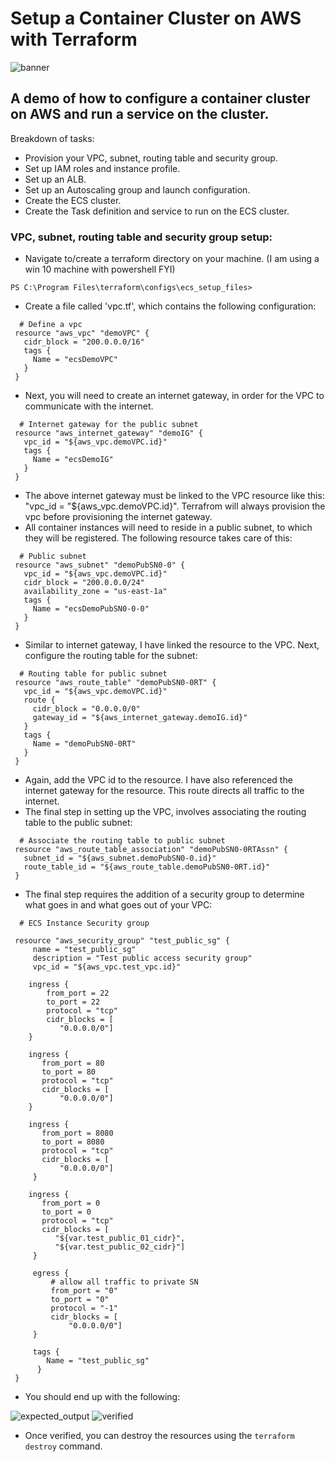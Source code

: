 # Setup a Container Cluster on AWS with Terraform

![banner](https://s3-ap-southeast-2.amazonaws.com/aws-ecs-setup/ecs_banner.png)

## A demo of how to configure a container cluster on AWS and run a service on the cluster.

Breakdown of tasks:

 - Provision your VPC, subnet, routing table and security group.
 - Set up IAM roles and instance profile.
 - Set up an ALB.
 - Set up an Autoscaling group and launch configuration.
 - Create the ECS cluster.
 - Create the Task definition and service to run on the ECS cluster.

### VPC, subnet, routing table and security group setup:

 - Navigate to/create a terraform directory on your machine. (I am using a win 10 machine with powershell FYI)

 ```
 PS C:\Program Files\terraform\configs\ecs_setup_files>
 ```

 - Create a file called 'vpc.tf', which contains the following configuration:

 ```
   # Define a vpc
  resource "aws_vpc" "demoVPC" {
    cidr_block = "200.0.0.0/16"
    tags {
      Name = "ecsDemoVPC"
    }
  }
 ```

 - Next, you will need to create an internet gateway, in order for the VPC to communicate with the internet.

 ```
   # Internet gateway for the public subnet
  resource "aws_internet_gateway" "demoIG" {
    vpc_id = "${aws_vpc.demoVPC.id}"
    tags {
      Name = "ecsDemoIG"
    }
  }
 ```

 - The above internet gateway must be linked to the VPC resource like this: "vpc_id = "${aws_vpc.demoVPC.id}". Terrafrom will always provision the vpc before provisioning the internet gateway.
 - All container instances will need to reside in a public subnet, to which they will be registered. The following resource takes care of this:

 ```
   # Public subnet
  resource "aws_subnet" "demoPubSN0-0" {
    vpc_id = "${aws_vpc.demoVPC.id}"
    cidr_block = "200.0.0.0/24"
    availability_zone = "us-east-1a"
    tags {
      Name = "ecsDemoPubSN0-0-0"
    }
  }
 ```

 - Similar to internet gateway, I have linked the resource to the VPC. Next, configure the routing table for the subnet:

 ```
   # Routing table for public subnet
  resource "aws_route_table" "demoPubSN0-0RT" {
    vpc_id = "${aws_vpc.demoVPC.id}"
    route {
      cidr_block = "0.0.0.0/0"
      gateway_id = "${aws_internet_gateway.demoIG.id}"
    }
    tags {
      Name = "demoPubSN0-0RT"
    }
  }
 ```

 - Again, add the VPC id to the resource. I have also referenced the internet gateway for the resource. This route directs all traffic to the internet.
 - The final step in setting up the VPC, involves associating the routing table to the public subnet:

 ```
   # Associate the routing table to public subnet
  resource "aws_route_table_association" "demoPubSN0-0RTAssn" {
    subnet_id = "${aws_subnet.demoPubSN0-0.id}"
    route_table_id = "${aws_route_table.demoPubSN0-0RT.id}"
  }
 ```

  - The final step requires the addition of a security group to determine what goes in and what goes out of your VPC:

 ```
   # ECS Instance Security group

  resource "aws_security_group" "test_public_sg" {
      name = "test_public_sg"
      description = "Test public access security group"
      vpc_id = "${aws_vpc.test_vpc.id}"

     ingress {
         from_port = 22
         to_port = 22
         protocol = "tcp"
         cidr_blocks = [
            "0.0.0.0/0"]
     }

     ingress {
        from_port = 80
        to_port = 80
        protocol = "tcp"
        cidr_blocks = [
            "0.0.0.0/0"]
     }

     ingress {
        from_port = 8080
        to_port = 8080
        protocol = "tcp"
        cidr_blocks = [
            "0.0.0.0/0"]
      }

     ingress {
        from_port = 0
        to_port = 0
        protocol = "tcp"
        cidr_blocks = [
           "${var.test_public_01_cidr}",
           "${var.test_public_02_cidr}"]
      }

      egress {
          # allow all traffic to private SN
          from_port = "0"
          to_port = "0"
          protocol = "-1"
          cidr_blocks = [
              "0.0.0.0/0"]
      }

      tags {
         Name = "test_public_sg"
       }
  }
 ```

 - You should end up with the following:

 ![expected_output](https://s3-ap-southeast-2.amazonaws.com/aws-ecs-setup/expected_output.PNG)
 ![verified](https://s3-ap-southeast-2.amazonaws.com/aws-ecs-setup/vpc_created.PNG)

 - Once verified, you can destroy the resources using the ```terraform destroy``` command.
